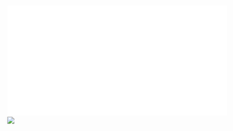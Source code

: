 

<!DOCTYPE html>
<html lang="en">
<body>
    <img src="main.svg"/>
    <img src="repos.vg"/>

</body>
</html>
